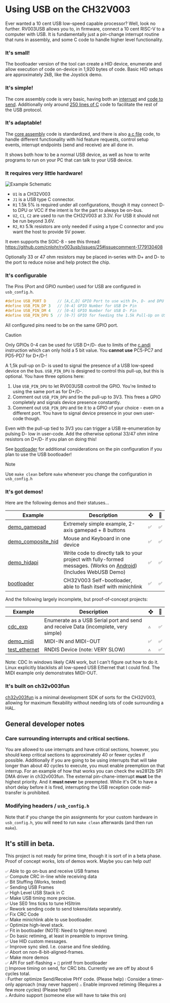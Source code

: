 # Using USB on the CH32V003

Ever wanted a 10 cent USB low-speed capable processor? Well, look no further. RV003USB allows you to, in firmware, connect a 10 cent RISC-V to a computer with USB. It is fundamentally just a pin-change interrupt routine that runs in assembly, and some C code to handle higher level functionality.

### It's small!

The bootloader version of the tool can create a HID device, enumerate and allow execution of code on-device in 1,920 bytes of code. Basic HID setups are approximately 2kB, like the Joystick demo.

### It's simple!

The core assembly code is very basic, having both an [interrupt](https://github.com/cnlohr/rv003usb/blob/master/rv003usb/rv003usb.S#L43) and [code to send](https://github.com/cnlohr/rv003usb/blob/master/rv003usb/rv003usb.S#L547). Additionally only around [250 lines of C](https://github.com/cnlohr/rv003usb/blob/master/rv003usb/rv003usb.c) code to facilitate the rest of the USB protocol.

### It's adaptable!

The [core assembly](https://github.com/cnlohr/rv003usb/blob/master/rv003usb/rv003usb.S) code is standardized, and there is also [a c file](https://github.com/cnlohr/rv003usb/blob/master/rv003usb/rv003usb.c) code, to handle different functionality with hid feature requests, control setup events, interrupt endpoints (send and receive) are all done in.

It shows both how to be a normal USB device, as well as how to write programs to run on your PC that can talk to your USB device.

### It requires very little hardware!

![Example Schematic](https://raw.githubusercontent.com/cnlohr/rv003usb/master/doc/schematic.png)

 * `U1` is a CH32V003
 * `J1` is a USB type C connector.
 * `R1` 1.5k 5% is required under all configurations, though it may connect D- to DPU or VCC if the intent is for the part to always be on-bus.
 * `U2`, `C1`, `C2` are used to run the CH32V003 at 3.3V.  For USB it should not be run beyond 3.6V.
 * `R2`, `R3` 5.1k resistors are only needed if using a type C connector and you want the host to provide 5V power.

It even supports the SOIC-8 - see this thread: https://github.com/cnlohr/rv003usb/issues/25#issuecomment-1779130408

Optionally 33 or 47 ohm resistors may be placed in-series with D+ and D- to the port to reduce noise and help protect the chip.

### It's configurable

The Pins (Port and GPIO number) used for USB are configured in `usb_config.h`.

~~~C
#define USB_PORT D     // [A,C,D] GPIO Port to use with D+, D- and DPU
#define USB_PIN_DP 3   // [0-4] GPIO Number for USB D+ Pin
#define USB_PIN_DM 4   // [0-4] GPIO Number for USB D- Pin
#define USB_PIN_DPU 5  // [0-7] GPIO for feeding the 1.5k Pull-Up on USB D- Pin; Comment out if not used / tied to 3V3!
~~~

All configured pins need to be on the same GPIO port.

> [!CAUTION]
> Only GPIOs 0-4 can be used for USB D+/D- due to limits of the [c.andi](https://msyksphinz-self.github.io/riscv-isadoc/html/rvc.html#c-andi) instruction which can only hold a 5 bit value. 
> You **cannot use** PC5-PC7 and PD5-PD7 for D+/D-!

A 1,5k pull-up on D- is used to signal the presence of a USB low-speed device on the bus. `USB_PIN_DPU` is designed to control this pull-up, but this is optional. You have three options here:

1. Use `USB_PIN_DPU` to let RV003USB controll the GPIO. You're limited to using the same port as for D+/D-.
2. Comment out `USB_PIN_DPU` and tie the pull-up to 3V3. This frees a GPIO completely and signals device presence constantly. 
3. Comment out `USB_PIN_DPU` and tie it to a GPIO of your choice - even on a different port. You have to signal device presence in your own user-code though.

Even with the pull-up tied to 3V3 you can trigger a USB re-enumeration by pulsing D- low in user-code. Add the otherwise optional 33/47 ohm inline resistors on D+/D- if you plan on doing this!

See [bootloader](bootloader) for additional considerations on the pin configuration if you plan to use the USB bootloader!

> [!NOTE]
> Use `make clean` before `make` whenever you change the configuration in `usb_config.h`


### It's got demos!

Here are the following demos and their statuses...

| Example      | Description | ❖ | 🐧 |
| ------------ | ----------- | --------------- | ------------- |
| [demo_gamepad](https://github.com/cnlohr/rv003usb/tree/master/demo_gamepad) | Extremely simple example, 2-axis gamepad + 8 buttons | `✅` | `✅` |
| [demo_composite_hid](https://github.com/cnlohr/rv003usb/tree/master/demo_composite_hid) | Mouse and Keyboard in one device | `✅` | `✅` |
| [demo_hidapi](https://github.com/cnlohr/rv003usb/tree/master/demo_hidapi) | Write code to directly talk to your project with fully-formed messages. (Works on [Android](https://github.com/cnlohr/androidusbtest)) (Includes WebUSB Demo) | `✅` | `✅` |
| [bootloader](https://github.com/cnlohr/rv003usb/tree/master/bootloader) | CH32V003 Self-bootloader, able to flash itself with minichlink | `✅` | `✅` |

And the following largely incomplete, but proof-of-concept projects:

| Example      | Description | ❖ | 🐧 |
| ------------ | ----------- | --------------- | ------------- |
| [cdc_exp](https://github.com/cnlohr/rv003usb/tree/master/testing/cdc_exp) | Enumerate as a USB Serial port and send and receive Data (incomplete, very simple) | `⚠️` | `✅` | :question: |
| [demo_midi](https://github.com/cnlohr/rv003usb/tree/master/testing/demo_midi) | MIDI-IN and MIDI-OUT | `✅` | `✅` |
| [test_ethernet](https://github.com/cnlohr/rv003usb/tree/master/testing/test_ethernet) | RNDIS Device (note: VERY SLOW) | `⚠️` | `✅` |

Note: CDC In windows likely CAN work, but I can't figure out how to do it.  Linux explicitly blacklists all low-speed USB Ethernet that I could find.  The MIDI example only demonstrates MIDI-OUT.

### It's built on ch32v003fun

[ch32v003fun](https://github.com/cnlohr/ch32v003fun) is a minimal development SDK of sorts for the CH32V003, allowing for maximum flexability without needing lots of code surrounding a HAL.

## General developer notes

### Care surrounding interrupts and critical sections.

You are allowed to use interrupts and have critical sections, however, you should keep critical sections to approximately 40 or fewer cycles if possible.  Additionally if you are going to be using interrupts that will take longer than about 40 cycles to execute, you must enable preemption on that interrup.  For an example of how that works you can check the ws2812b SPI DMA driver in ch32v003fun.  The external pin-chane-interrupt **must** be the highest priority. And it **must never** be preempted.  While it's OK to have a short delay before it is fired, interrupting the USB reception code mid-transfer is prohibited.

### Modifying headers / `usb_config.h`

Note that if you change the pin assignments for your custom hardware in `usb_config.h`, you will need to run `make clean` afterwards (and then run `make`).

## It's still in beta.

This project is not ready for prime time, though it is sort of in a beta phase.  Proof of concept works, lots of demos work.  Maybe you can help out!

`✅` Able to go on-bus and receive USB frames  
`✅` Compute CRC in-line while receiving data  
`✅` Bit Stuffing (Works, tested)  
`✅` Sending USB Frames  
`✅` High Level USB Stack in C  
`✅` Make USB timing more precise.  
`✅` Use SE0 1ms ticks to tune HSItrim  
`✅` Rework sending code to send tokens/data separately.  
`✅` Fix CRC Code  
`✅` Make minichlink able to use bootloader.  
`✅` Optimize high-level stack.  
`✅` Fit in bootloader (NOTE: Need to tighten more)  
`✅` Do basic retiming, at least in preamble to improve timing.  
`✅` Use HID custom messages.  
`✅` Improve sync sled.  I.e. coarse and fine sledding.  
`✅` Abort on non-8-bit-aligned-frames.  
`✅` Make more demos  
`✅` API For self-flashing + `🔳` printf from bootloader  
`🔳` Improve timing on send, for CRC bits.  Currently we are off by about 6 cycles total.  
`❕` Further optimize Send/Receive PHY code. (Please help) 
`❕` Consider a timer-only approach (may never happen)
`⚠️` Enable improved retiming (Requires a few more cycles) (Please help!)  
`⚠️`  Arduino support (someone else will have to take this on)  

